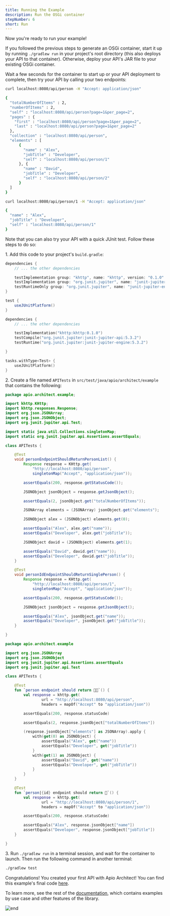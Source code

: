 ```yaml
---
title: Running the Example
description: Run the OSGi container
stepNumber: 6
short: Run
---
```


Now you're ready to run your example! 

If you followed the previous steps to generate an OSGi container, start it up by running `./gradlew run` in your project's root directory (this also deploys your API to that container). Otherwise, deploy your API's JAR file to your existing OSGi container. 

Wait a few seconds for the container to start up or your API deployment to complete, then try your API by calling your two endpoints:

```bash /person
curl localhost:8080/api/person -H "Accept: application/json"

{
  "totalNumberOfItems" : 2,
  "numberOfItems" : 2,
  "self" : "localhost:8080/api/person?page=1&per_page=2",
  "pages" : {
    "first" : "localhost:8080/api/person?page=1&per_page=2",
    "last" : "localhost:8080/api/person?page=1&per_page=2"
  },
  "collection" : "localhost:8080/api/person",
  "elements" : [ 
      {
        "name" : "Alex",
        "jobTitle" : "Developer",
        "self" : "localhost:8080/api/person/1"
      }, {
        "name" : "David",
        "jobTitle" : "Developer",
        "self" : "localhost:8080/api/person/2"
      } 
  ]
}
```

```bash /person/{id}
curl localhost:8080/api/person/1 -H "Accept: application/json"

{
  "name" : "Alex",
  "jobTitle" : "Developer",
  "self" : "localhost:8080/api/person/1"
}
```

Note that you can also try your API with a quick JUnit test. Follow these steps to do so: 

1\.  Add this code to your project's `build.gradle`:

```groovy gradle
dependencies {
    // ... the other dependencies

    testImplementation group: "khttp", name: "khttp", version: "0.1.0"
    testImplementation group: "org.junit.jupiter", name: "junit-jupiter-api", version: "5.3.1"
    testRuntimeOnly group: "org.junit.jupiter", name: "junit-jupiter-engine", version: "5.3.1"
}

test {
    useJUnitPlatform()
}
```

```kotlin kotlin-dsl
dependencies {
    // ... the other dependencies

    testImplementation("khttp:khttp:0.1.0")
    testCompile("org.junit.jupiter:junit-jupiter-api:5.3.2")
    testRuntime("org.junit.jupiter:junit-jupiter-engine:5.3.2")

}

tasks.withType<Test> {
    useJUnitPlatform()
}
```

2\.  Create a file named `APITests` in `src/test/java/apio/architect/example` that contains the following:

```java
package apio.architect.example;

import khttp.KHttp;
import khttp.responses.Response;
import org.json.JSONArray;
import org.json.JSONObject;
import org.junit.jupiter.api.Test;

import static java.util.Collections.singletonMap;
import static org.junit.jupiter.api.Assertions.assertEquals;

class APITests {

    @Test
    void personEndpointShouldReturnPersonList() {
        Response response = KHttp.get(
            "http://localhost:8080/api/person",
            singletonMap("Accept", "application/json"));

        assertEquals(200, response.getStatusCode());

        JSONObject jsonObject = response.getJsonObject();

        assertEquals(2, jsonObject.get("totalNumberOfItems"));

        JSONArray elements = (JSONArray) jsonObject.get("elements");

        JSONObject alex = (JSONObject) elements.get(0);

        assertEquals("Alex", alex.get("name"));
        assertEquals("Developer", alex.get("jobTitle"));

        JSONObject david = (JSONObject) elements.get(1);

        assertEquals("David", david.get("name"));
        assertEquals("Developer", david.get("jobTitle"));
    }

    @Test
    void personIdEndpointShouldReturnSinglePerson() {
        Response response = KHttp.get(
            "http://localhost:8080/api/person/1",
            singletonMap("Accept", "application/json"));

        assertEquals(200, response.getStatusCode());

        JSONObject jsonObject = response.getJsonObject();

        assertEquals("Alex", jsonObject.get("name"));
        assertEquals("Developer", jsonObject.get("jobTitle"));
    }

}
```

```kotlin
package apio.architect.example

import org.json.JSONArray
import org.json.JSONObject
import org.junit.jupiter.api.Assertions.assertEquals
import org.junit.jupiter.api.Test

class APITests {

    @Test
    fun `person endpoint should return 🧔🧔`() {
        val response = khttp.get(
                url = "http://localhost:8080/api/person",
                headers = mapOf("Accept" to "application/json"))

        assertEquals(200, response.statusCode)

        assertEquals(2, response.jsonObject["totalNumberOfItems"])

        (response.jsonObject["elements"] as JSONArray).apply {
            with(get(0) as JSONObject) {
                assertEquals("Alex", get("name"))
                assertEquals("Developer", get("jobTitle"))
            }
            with(get(1) as JSONObject) {
                assertEquals("David", get("name"))
                assertEquals("Developer", get("jobTitle"))
            }
        }
    }

    @Test
    fun `person|{id} endpoint should return 🧔`() {
        val response = khttp.get(
                url = "http://localhost:8080/api/person/1",
                headers = mapOf("Accept" to "application/json"))

        assertEquals(200, response.statusCode)

        assertEquals("Alex", response.jsonObject["name"])
        assertEquals("Developer", response.jsonObject["jobTitle"])
    }

}
```

3\.  Run `./gradlew run` in a terminal session, and wait for the container to launch. Then run the following command in another terminal:

```bash
./gradlew test
```

Congratulations! You created your first API with Apio Architect! You can find this example's final code [here](https://github.com/liferay/apioarchitect.wedeploy.io/tree/master/on-boarding-samples).

To learn more, see the rest of the [documentation](/docs/), which contains examples by use case and other features of the library.

![end](/images/onboarding/the_end.gif)